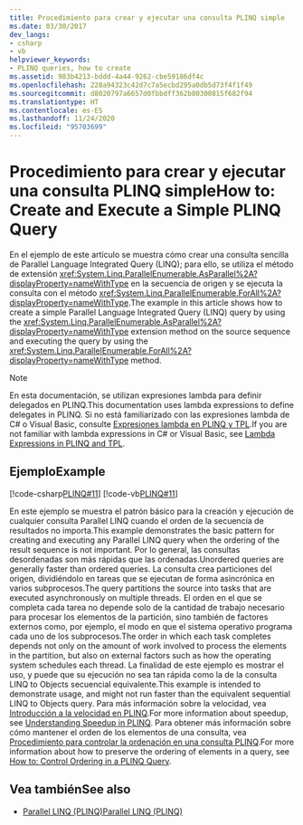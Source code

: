 ```yaml
---
title: Procedimiento para crear y ejecutar una consulta PLINQ simple
ms.date: 03/30/2017
dev_langs:
- csharp
- vb
helpviewer_keywords:
- PLINQ queries, how to create
ms.assetid: 983b4213-bddd-4a44-9262-cbe59186df4c
ms.openlocfilehash: 228a94323c42d7c7a5ecbd295a0db5d73f4f1f49
ms.sourcegitcommit: d8020797a6657d0fbbdff362b80300815f682f94
ms.translationtype: HT
ms.contentlocale: es-ES
ms.lasthandoff: 11/24/2020
ms.locfileid: "95703699"
---
```

# <a name="how-to-create-and-execute-a-simple-plinq-query"></a><span data-ttu-id="3849a-102">Procedimiento para crear y ejecutar una consulta PLINQ simple</span><span class="sxs-lookup"><span data-stu-id="3849a-102">How to: Create and Execute a Simple PLINQ Query</span></span>

<span data-ttu-id="3849a-103">En el ejemplo de este artículo se muestra cómo crear una consulta sencilla de Parallel Language Integrated Query (LINQ); para ello, se utiliza el método de extensión <xref:System.Linq.ParallelEnumerable.AsParallel%2A?displayProperty=nameWithType> en la secuencia de origen y se ejecuta la consulta con el método <xref:System.Linq.ParallelEnumerable.ForAll%2A?displayProperty=nameWithType>.</span><span class="sxs-lookup"><span data-stu-id="3849a-103">The example in this article shows how to create a simple Parallel Language Integrated Query (LINQ) query by using the <xref:System.Linq.ParallelEnumerable.AsParallel%2A?displayProperty=nameWithType> extension method on the source sequence and executing the query by using the <xref:System.Linq.ParallelEnumerable.ForAll%2A?displayProperty=nameWithType> method.</span></span>  
  
> [!NOTE]
> <span data-ttu-id="3849a-104">En esta documentación, se utilizan expresiones lambda para definir delegados en PLINQ.</span><span class="sxs-lookup"><span data-stu-id="3849a-104">This documentation uses lambda expressions to define delegates in PLINQ.</span></span> <span data-ttu-id="3849a-105">Si no está familiarizado con las expresiones lambda de C# o Visual Basic, consulte [Expresiones lambda en PLINQ y TPL](lambda-expressions-in-plinq-and-tpl.md).</span><span class="sxs-lookup"><span data-stu-id="3849a-105">If you are not familiar with lambda expressions in C# or Visual Basic, see [Lambda Expressions in PLINQ and TPL](lambda-expressions-in-plinq-and-tpl.md).</span></span>  
  
## <a name="example"></a><span data-ttu-id="3849a-106">Ejemplo</span><span class="sxs-lookup"><span data-stu-id="3849a-106">Example</span></span>  

 [!code-csharp[PLINQ#11](../../../samples/snippets/csharp/VS_Snippets_Misc/plinq/cs/create1.cs#11)]
 [!code-vb[PLINQ#11](../../../samples/snippets/visualbasic/VS_Snippets_Misc/plinq/vb/create1.vb#11)]  
  
 <span data-ttu-id="3849a-107">En este ejemplo se muestra el patrón básico para la creación y ejecución de cualquier consulta Parallel LINQ cuando el orden de la secuencia de resultados no importa.</span><span class="sxs-lookup"><span data-stu-id="3849a-107">This example demonstrates the basic pattern for creating and executing any Parallel LINQ query when the ordering of the result sequence is not important.</span></span> <span data-ttu-id="3849a-108">Por lo general, las consultas desordenadas son más rápidas que las ordenadas.</span><span class="sxs-lookup"><span data-stu-id="3849a-108">Unordered queries are generally faster than ordered queries.</span></span> <span data-ttu-id="3849a-109">La consulta crea particiones del origen, dividiéndolo en tareas que se ejecutan de forma asincrónica en varios subprocesos.</span><span class="sxs-lookup"><span data-stu-id="3849a-109">The query partitions the source into tasks that are executed asynchronously on multiple threads.</span></span> <span data-ttu-id="3849a-110">El orden en el que se completa cada tarea no depende solo de la cantidad de trabajo necesario para procesar los elementos de la partición, sino también de factores externos como, por ejemplo, el modo en que el sistema operativo programa cada uno de los subprocesos.</span><span class="sxs-lookup"><span data-stu-id="3849a-110">The order in which each task completes depends not only on the amount of work involved to process the elements in the partition, but also on external factors such as how the operating system schedules each thread.</span></span> <span data-ttu-id="3849a-111">La finalidad de este ejemplo es mostrar el uso, y puede que su ejecución no sea tan rápida como la de la consulta LINQ to Objects secuencial equivalente.</span><span class="sxs-lookup"><span data-stu-id="3849a-111">This example is intended to demonstrate usage, and might not run faster than the equivalent sequential LINQ to Objects query.</span></span> <span data-ttu-id="3849a-112">Para más información sobre la velocidad, vea [Introducción a la velocidad en PLINQ](understanding-speedup-in-plinq.md).</span><span class="sxs-lookup"><span data-stu-id="3849a-112">For more information about speedup, see [Understanding Speedup in PLINQ](understanding-speedup-in-plinq.md).</span></span> <span data-ttu-id="3849a-113">Para obtener más información sobre cómo mantener el orden de los elementos de una consulta, vea [Procedimiento para controlar la ordenación en una consulta PLINQ](how-to-control-ordering-in-a-plinq-query.md).</span><span class="sxs-lookup"><span data-stu-id="3849a-113">For more information about how to preserve the ordering of elements in a query, see [How to: Control Ordering in a PLINQ Query](how-to-control-ordering-in-a-plinq-query.md).</span></span>  
  
## <a name="see-also"></a><span data-ttu-id="3849a-114">Vea también</span><span class="sxs-lookup"><span data-stu-id="3849a-114">See also</span></span>

- [<span data-ttu-id="3849a-115">Parallel LINQ (PLINQ)</span><span class="sxs-lookup"><span data-stu-id="3849a-115">Parallel LINQ (PLINQ)</span></span>](introduction-to-plinq.md)
